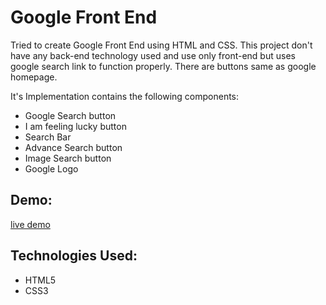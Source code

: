 # Google Front End
Tried to create Google Front End using HTML and CSS. This project don't have any back-end technology used and use only front-end but uses google search link to function properly.
There are buttons same as google homepage.

It's Implementation contains the following components:
- Google Search button
- I am feeling lucky button
- Search Bar
- Advance Search button
- Image Search button
- Google Logo

## Demo:
[live demo](https://google-front-end.netlify.app/)

## Technologies Used:
- HTML5
- CSS3


